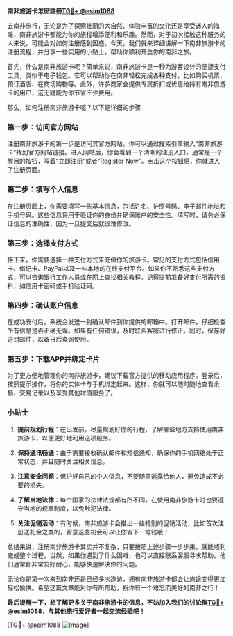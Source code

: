**南非旅游卡怎麽註冊[TG💪+ @esim1088](https://t.me/s/esim1088)**

去南非旅行，无论是为了探索壮丽的大自然、体验丰富的文化还是享受迷人的海滩，南非旅游卡都能为你的旅程增添便利和乐趣。然而，对于初次接触这种服务的人来说，可能会对如何注册感到困惑。今天，我们就来详细讲解一下南非旅游卡的注册流程，并分享一些实用的小贴士，帮助你顺利开启你的南非之旅。

首先，什么是南非旅游卡呢？简单来说，南非旅游卡是一种为游客设计的便捷支付工具，类似于电子钱包。它可以帮助你在南非轻松完成各种支付，比如购买机票、预订酒店、在商场购物等。此外，许多商家会提供专属折扣或优惠给持有南非旅游卡的用户，这无疑能为你节省不少费用。

那么，如何注册南非旅游卡呢？以下是详细的步骤：

### 第一步：访问官方网站

注册南非旅游卡的第一步是访问其官方网站。你可以通过搜索引擎输入“南非旅游卡”找到官方网站链接。进入网站后，你会看到一个清晰的注册入口，通常是一个醒目的按钮，写着“立即注册”或者“Register Now”。点击这个按钮后，你就进入了注册页面。

### 第二步：填写个人信息

在注册页面上，你需要填写一些基本信息，包括姓名、护照号码、电子邮件地址和手机号码。这些信息将用于验证你的身份并确保账户的安全性。填写时，请务必保证信息的准确性，因为一旦提交后就很难修改。

### 第三步：选择支付方式

接下来，你需要选择一种支付方式来充值你的旅游卡。常见的支付方式包括信用卡、借记卡、PayPal以及一些本地的在线支付平台。如果你不熟悉这些支付方式，可以咨询银行工作人员或在网上查找相关教程。记得提前准备好支付所需的资料，如信用卡密码或手机验证码。

### 第四步：确认账户信息

在成功支付后，系统会发送一封确认邮件到你提供的邮箱中。打开邮件，仔细检查所有信息是否正确无误。如果有任何错误，及时联系客服进行修正。同时，保存好这封邮件，以备日后查询使用。

### 第五步：下载APP并绑定卡片

为了更方便地管理你的南非旅游卡，建议下载官方提供的移动应用程序。登录后，按照提示操作，将你的实体卡与手机绑定起来。这样，你就可以随时随地查看余额、交易记录以及享受其他增值服务了。

### 小贴士

1. **提前规划行程**：在出发前，尽量规划好你的行程，了解哪些地方支持使用南非旅游卡，以便更好地利用这项服务。
   
2. **保持通讯畅通**：由于需要接收确认邮件和短信通知，确保你的手机网络处于正常状态，并且随时关注相关信息。

3. **注意安全问题**：保护好自己的个人信息，不要随意透露给他人，避免造成不必要的损失。

4. **了解当地法律**：每个国家的法律法规都有所不同，在使用南非旅游卡时也要遵守当地的规章制度，以免触犯法律。

5. **关注促销活动**：有时候，南非旅游卡会推出一些特别的促销活动，比如首次注册送礼金之类的，留意这些机会可以让你省下一笔钱哦！

总结来说，注册南非旅游卡其实并不复杂，只要按照上述步骤一步步来，就能顺利完成整个过程。当然，如果你遇到了什么困难，也可以直接联系客服寻求帮助。他们通常都非常友好耐心，能够快速解决你的问题。

无论你是第一次来到南非还是已经多次造访，拥有南非旅游卡都会让旅途变得更加轻松愉快。希望这篇文章能对你有所帮助，祝你有一个难忘而美好的南非之行！

**最后提醒一下，想了解更多关于南非旅游卡的信息，不妨加入我们的讨论群[TG💪+ @esim1088](https://t.me/s/esim1088)，与其他旅行爱好者一起交流经验吧！**

[[TG💪+ @esim1088](https://t.me/s/esim1088) ![Image](https://i.postimg.cc/4NQfJmqS/Snipaste-2025-05-13-00-14-12.png)]